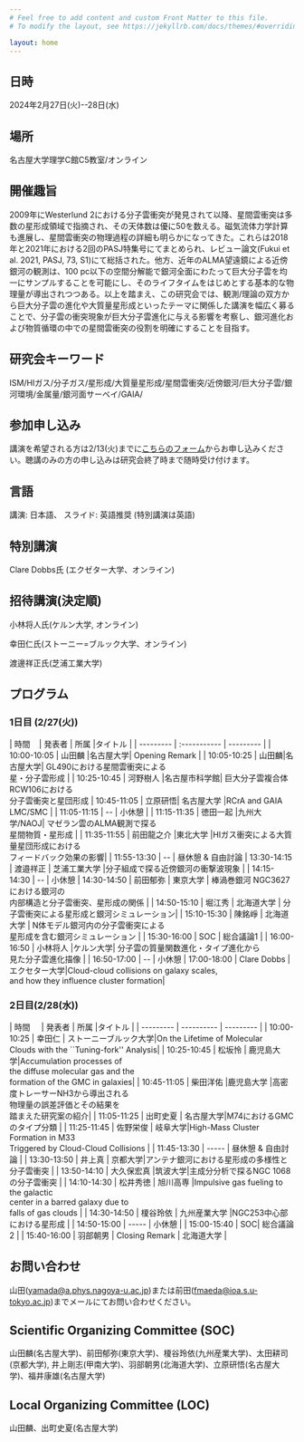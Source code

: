 ```yaml
---
# Feel free to add content and custom Front Matter to this file.
# To modify the layout, see https://jekyllrb.com/docs/themes/#overriding-theme-defaults

layout: home
---
```


## 日時
2024年2月27日(火)--28日(水)

## 場所
名古屋大学理学C館C5教室/オンライン

## 開催趣旨
2009年にWesterlund 2における分子雲衝突が発見されて以降、星間雲衝突は多数の星形成領域で指摘され、その天体数は優に50を数える。磁気流体力学計算も進展し、星間雲衝突の物理過程の詳細も明らかになってきた。これらは2018年と2021年における2回のPASJ特集号にてまとめられ、レビュー論文(Fukui et al. 2021, PASJ, 73, S1)にて総括された。他方、近年のALMA望遠鏡による近傍銀河の観測は、100 pc以下の空間分解能で銀河全面にわたって巨大分子雲を均一にサンプルすることを可能にし、そのライフタイムをはじめとする基本的な物理量が導出されつつある。以上を踏まえ、この研究会では、観測/理論の双方から巨大分子雲の進化や大質量星形成といったテーマに関係した講演を幅広く募ることで、分子雲の衝突現象が巨大分子雲進化に与える影響を考察し、銀河進化および物質循環の中での星間雲衝突の役割を明確にすることを目指す。

## 研究会キーワード
ISM/HIガス/分子ガス/星形成/大質量星形成/星間雲衝突/近傍銀河/巨大分子雲/銀河環境/金属量/銀河面サーベイ/GAIA/

## 参加申し込み
講演を希望される方は2/13(火)までに[こちらのフォーム](https://docs.google.com/forms/d/e/1FAIpQLSeoMVIn6m09KSdJcriAVgCX9hb2_3aXV8puxXAim1Om2yt4gQ/viewform?usp=sf_link)からお申し込みください。聴講のみの方の申し込みは研究会終了時まで随時受け付けます。

## 言語
講演: 日本語、
スライド: 英語推奨
(特別講演は英語)

## 特別講演
Clare Dobbs氏 (エクゼター大学、オンライン)

## 招待講演(決定順)
小林将人氏(ケルン大学, オンライン)

幸田仁氏(ストーニー=ブルック大学、オンライン)

渡邊祥正氏(芝浦工業大学)

## プログラム
### 1日目 (2/27(火))

| 時間 &nbsp; &nbsp;| 発表者 | 所属 |タイトル |
| --------- | :----------- | --------- |
| 10:00-10:05 | 山田麟 |名古屋大学| Opening Remark |
| 10:05-10:25 | 山田麟|名古屋大学| GL490における星間雲衝突による<br>星・分子雲形成 | 
| 10:25-10:45 | 河野樹人 |名古屋市科学館| 巨大分子雲複合体 RCW106における<br>分子雲衝突と星団形成 
| 10:45-11:05 | 立原研悟| 名古屋大学 |RCrA and GAIA LMC/SMC | 
| 11:05-11:15 | -- | 小休憩 |
| 11:15-11:35 | 徳田一起 |九州大学/NAOJ| マゼラン雲のALMA観測で探る<br>星間物質・星形成 | 
| 11:35-11:55 | 前田龍之介 |東北大学 |HIガス衝突による大質量星団形成における<br>フィードバック効果の影響| 
| 11:55-13:30 | -- | 昼休憩 & 自由討論
| 13:30-14:15 | 渡邉祥正 | 芝浦工業大学 |分子組成で探る近傍銀河の衝撃波現象 | 
| 14:15-14:30 | -- | 小休憩
| 14:30-14:50 | 前田郁弥 | 東京大学 | 棒渦巻銀河 NGC3627 における銀河の<br>内部構造と分子雲衝突、星形成の関係 | 
| 14:50-15:10 | 堀江秀 | 北海道大学 | 分子雲衝突による星形成と銀河シミュレーション| 
| 15:10-15:30 | 陳銘崢 | 北海道大学 | N体モデル銀河内の分子雲衝突による<br>星形成を含む銀河シミュレーション | 
| 15:30-16:00 | SOC | 総合議論1 |
| 16:00-16:50 | 小林将人 |ケルン大学| 分子雲の質量関数進化・タイプ進化から<br>見た分子雲進化描像 |
| 16:50-17:00 | -- | 小休憩
| 17:00-18:00 | Clare Dobbs |エクセター大学|Cloud-cloud collisions on galaxy scales, <br>and how they influence cluster formation|


### 2日目(2/28(水))

| 時間 &nbsp; &nbsp; | 発表者 | 所属 |タイトル |
| --------- | ---------- | --------- |
| 10:00-10:25 | 幸田仁 | ストーニーブルック大学|On the Lifetime of Molecular <br>Clouds with the ``Tuning-fork'' Analysis|
| 10:25-10:45 | 松坂怜 | 鹿児島大学|Accumulation processes of <br>the diffuse molecular gas and the <br>formation of the GMC in galaxies|
| 10:45-11:05 | 柴田洋佑 |鹿児島大学 |高密度トレーサーNH3から導出される<br>物理量の誤差評価とその結果を<br>踏まえた研究案の紹介|
| 11:05-11:25 | 出町史夏 | 名古屋大学|M74におけるGMCのタイプ分類 | 
| 11:25-11:45 | 佐野栄俊 | 岐阜大学|High-Mass Cluster Formation in M33 <br>Triggered by Cloud-Cloud Collisions | 
| 11:45-13:30 | ----- | 昼休憩 & 自由討論 |
| 13:30-13:50 | 井上真 | 京都大学|アンテナ銀河における星形成の多様性と分子雲衝突 | 
| 13:50-14:10 | 大久保宏真 |筑波大学|主成分分析で探るNGC 1068の分子雲衝突 | 
| 14:10-14:30 | 松井秀徳 | 旭川高専 |Impulsive gas fueling to the galactic <br>center in a barred galaxy due to <br>falls of gas clouds | 
| 14:30-14:50 | 榎谷玲依 | 九州産業大学 |NGC253中心部における星形成 | 
| 14:50-15:00 | ----- | 小休憩 |
| 15:00-15:40 | SOC| 総合議論2 |
| 15:40-16:00 | 羽部朝男 | Closing Remark | 北海道大学 |


## お問い合わせ
山田(yamada@a.phys.nagoya-u.ac.jp)または前田(fmaeda@ioa.s.u-tokyo.ac.jp)までメールにてお問い合わせください。

## Scientific Organizing Committee (SOC)
山田麟(名古屋大学)、前田郁弥(東京大学)、榎谷玲依(九州産業大学)、太田耕司(京都大学), 井上剛志(甲南大学)、羽部朝男(北海道大学)、立原研悟(名古屋大学)、福井康雄(名古屋大学)

## Local Organizing Committee (LOC)
山田麟、出町史夏(名古屋大学)